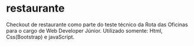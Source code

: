 # restaurante
 Checkout de restaurante como parte do teste técnico da Rota das Oficinas para o cargo de Web Developer Júnior. Utilizado somente: Html, Css(Bootstrap) e javaScript.
